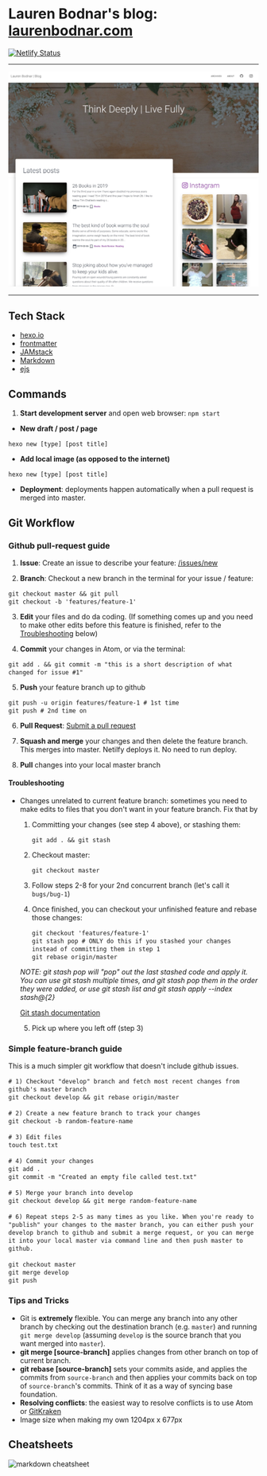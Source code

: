 # Lauren Bodnar's blog: [laurenbodnar.com](https://laurenbodnar.com)
[![Netlify Status](https://api.netlify.com/api/v1/badges/261034c0-28cf-49d2-a433-ae181f6fc240/deploy-status)](https://app.netlify.com/sites/laurenbodnar/deploys)

----

![](.github/screenshot.jpeg)


---

## Tech Stack
 - [hexo.io](https://hexo.io/docs)
 - [frontmatter](https://jekyllrb.com/docs/front-matter/)
 - [JAMstack](https://jamstack.org)
 - [Markdown](https://guides.github.com/pdfs/markdown-cheatsheet-online.pdf)
 - [ejs](https://ejs.co/#docs)


## Commands

1. **Start development server** and open web browser: `npm start`
  - **New draft / post / page**

  ```shell
  hexo new [type] [post title]
  ```

  - **Add local image (as opposed to the internet)**

  ```shell
  hexo new [type] [post title]
  ```

  - **Deployment**: deployments happen automatically when a pull request is merged into master.

## Git Workflow

### Github pull-request guide

  1. __Issue__: Create an issue to describe your feature: [/issues/new](https://github.com/laurenbodnar/laurenbodnar.com/issues/new)

  2. __Branch__: Checkout a new branch in the terminal for your issue / feature:

   ```shell
   git checkout master && git pull
   git checkout -b 'features/feature-1'
   ```

  3. __Edit__ your files and do da coding. (If something comes up and you need to make other edits before this feature is finished, refer to the [Troubleshooting](#Troubleshooting) below)

  4. __Commit__ your changes in Atom, or via the terminal:

   ```shell
   git add . && git commit -m "this is a short description of what changed for issue #1"
   ```

  5. __Push__ your feature branch up to github

   ```shell
   git push -u origin features/feature-1 # 1st time
   git push # 2nd time on
   ```

  6. __Pull Request__: [Submit a pull request](https://github.com/laurenbodnar/laurenbodnar.com/compare)

  7. __Squash and merge__ your changes and then delete the feature branch. This merges into master. Netilfy deploys it. No need to run deploy.

  8. __Pull__ changes into your local master branch

#### Troubleshooting

  - Changes unrelated to current feature branch: sometimes you need to make edits to files that you don't want in your feature branch. Fix that by

    1. Committing your changes (see step 4 above), or stashing them:

        ```shell
        git add . && git stash
        ```

    2. Checkout master:

        ```shell
        git checkout master
        ```

    3. Follow steps 2-8 for your 2nd concurrent branch (let's call it `bugs/bug-1`)

    4. Once finished, you can checkout your unfinished feature and rebase those changes:

        ```shell
        git checkout 'features/feature-1'
        git stash pop # ONLY do this if you stashed your changes instead of committing them in step 1
        git rebase origin/master
        ```

      *NOTE: git stash pop will "pop" out the last stashed code and apply it. You can use git stash multiple times, and git stash pop them in the order they were added, or use git stash list and git stash apply --index stash@{2}*

      [Git stash documentation](https://git-scm.com/book/en/v1/Git-Tools-Stashing)

    5. Pick up where you left off (step 3)


### Simple feature-branch guide
This is a much simpler git workflow that doesn't include github issues.

  ```shell
  # 1) Checkout "develop" branch and fetch most recent changes from github's master branch
  git checkout develop && git rebase origin/master

  # 2) Create a new feature branch to track your changes
  git checkout -b random-feature-name

  # 3) Edit files
  touch test.txt

  # 4) Commit your changes
  git add .
  git commit -m "Created an empty file called test.txt"

  # 5) Merge your branch into develop
  git checkout develop && git merge random-feature-name

  # 6) Repeat steps 2-5 as many times as you like. When you're ready to "publish" your changes to the master branch, you can either push your develop branch to github and submit a merge request, or you can merge it into your local master via command line and then push master to github.

  git checkout master
  git merge develop
  git push
  ```

### Tips and Tricks

  - Git is **extremely** flexible. You can merge any branch into any other branch by checking out the destination branch (e.g. `master`) and running `git merge develop` (assuming `develop` is the source branch that you want merged into `master`).
  - **git merge [source-branch]** applies changes from other branch on top of current branch.
  - **git rebase [source-branch]** sets your commits aside, and applies the commits from `source-branch` and then applies your commits back on top of `source-branch`'s commits. Think of it as a way of syncing base foundation.
  - **Resolving conflicts**: the easiest way to resolve conflicts is to use Atom or [GitKraken](https://www.gitkraken.com/git-client)
  - Image size when making my own 1204px x 677px

## Cheatsheets

![markdown cheatsheet](https://media.cheatography.com/storage/thumb/mrgrauel_gitlab-flavored-markdown.750.jpg)
